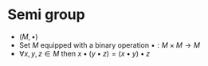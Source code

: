 # Semi group

- $(M, \bullet)$
- Set $M$ equipped with a binary operation $\bullet : M \times M \to M$
- $\forall x,y,z \in M$ then $x \bullet (y \bullet z) = (x \bullet y) \bullet z$